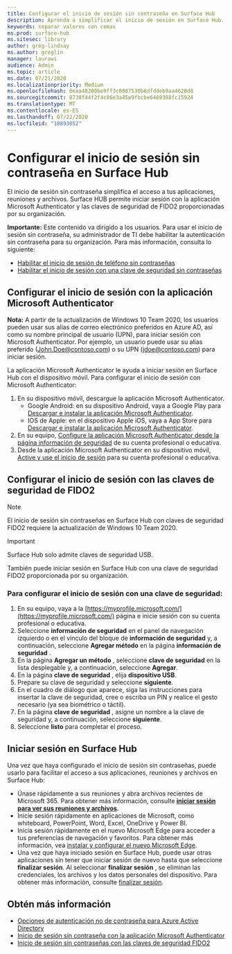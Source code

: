 ```yaml
---
title: Configurar el inicio de sesión sin contraseña en Surface Hub
description: Aprenda a simplificar el inicio de sesión en Surface Hub.
keywords: separar valores con comas
ms.prod: surface-hub
ms.sitesec: library
author: greg-lindsay
ms.author: greglin
manager: laurawi
audience: Admin
ms.topic: article
ms.date: 07/21/2020
ms.localizationpriority: Medium
ms.openlocfilehash: 0eaa48200be9ff3c8087530b6dfddeb9aa4620d8
ms.sourcegitcommit: 8738f44f2f4c86e3a45e9fbcbe6469388fc15924
ms.translationtype: MT
ms.contentlocale: es-ES
ms.lasthandoff: 07/22/2020
ms.locfileid: "10893052"
---
```

# Configurar el inicio de sesión sin contraseña en Surface Hub

 
El inicio de sesión sin contraseña simplifica el acceso a tus aplicaciones, reuniones y archivos. Surface HUB permite iniciar sesión con la aplicación Microsoft Authenticator y las claves de seguridad de FIDO2 proporcionadas por su organización.

**Importante:** Este contenido va dirigido a los usuarios. Para usar el inicio de sesión sin contraseña, su administrador de TI debe habilitar la autenticación sin contraseña para su organización. Para más información, consulta lo siguiente:

- [Habilitar el inicio de sesión de teléfono sin contraseñas](https://docs.microsoft.com/azure/active-directory/authentication/howto-authentication-passwordless-phone)
- [Habilitar el inicio de sesión con una clave de seguridad sin contraseñas](https://docs.microsoft.com/azure/active-directory/authentication/howto-authentication-passwordless-security-key)


## Configurar el inicio de sesión con la aplicación Microsoft Authenticator

**Nota:** A partir de la actualización de Windows 10 Team 2020, los usuarios pueden usar sus alias de correo electrónico preferidos en Azure AD, así como su nombre principal de usuario (UPN), para iniciar sesión con Microsoft Authenticator. Por ejemplo, un usuario puede usar su alias preferido (John.Doe@contoso.com) o su UPN (jdoe@contoso.com) para iniciar sesión.
 
La aplicación Microsoft Authenticator le ayuda a iniciar sesión en Surface Hub con el dispositivo móvil. Para configurar el inicio de sesión con Microsoft Authenticator:


1. En su dispositivo móvil, descargue la aplicación Microsoft Authenticator.
    - Google Android: en su dispositivo Android, vaya a Google Play para [Descargar e instalar la aplicación Microsoft Authenticator](https://app.adjust.com/e3rxkc_7lfdtm?fallback=https%3A%2F%2Fplay.google.com%2Fstore%2Fapps%2Fdetails%3Fid%3Dcom.azure.authenticator).
    - IOS de Apple: en el dispositivo Apple iOS, vaya a App Store para [Descargar e instalar la aplicación Microsoft Authenticator](https://app.adjust.com/e3rxkc_7lfdtm?fallback=https%3A%2F%2Fitunes.apple.com%2Fus%2Fapp%2Fmicrosoft-authenticator%2Fid983156458).
2. En su equipo, [Configure la aplicación Microsoft Authenticator desde la página información de seguridad](https://docs.microsoft.com/azure/active-directory/user-help/security-info-setup-auth-app#set-up-the-microsoft-authenticator-app-from-the-security-info-page) de su cuenta profesional o educativa.
3. Desde la aplicación Microsoft Authenticator en su dispositivo móvil, [Active y use el inicio de sesión](https://docs.microsoft.com/azure/active-directory/user-help/user-help-auth-app-sign-in#turn-on-and-use-phone-sign-in-for-your-work-or-school-account) para su cuenta profesional o educativa.

 
## Configurar el inicio de sesión con las claves de seguridad de FIDO2

> [!NOTE]
>  El inicio de sesión sin contraseñas en Surface Hub con claves de seguridad FIDO2 requiere la actualización de Windows 10 Team 2020.

> [!IMPORTANT]
> Surface Hub solo admite claves de seguridad USB.
 
También puede iniciar sesión en Surface Hub con una clave de seguridad FIDO2 proporcionada por su organización. 

### Para configurar el inicio de sesión con una clave de seguridad:


1. En su equipo, vaya a la [https://myprofile.microsoft.com/](https://myprofile.microsoft.com/) página e inicie sesión con su cuenta profesional o educativa.
2. Seleccione **información de seguridad** en el panel de navegación izquierdo o en el vínculo del bloque de **información de seguridad** y, a continuación, seleccione **Agregar método** en la página **información de seguridad** .
3. En la página **Agregar un método** , seleccione **clave de seguridad** en la lista desplegable y, a continuación, seleccione **Agregar**.
4. En la página **clave de seguridad** , elija **dispositivo USB**.
5. Prepare su clave de seguridad y seleccione **siguiente**.
6. En el cuadro de diálogo que aparece, siga las instrucciones para insertar la clave de seguridad, cree o escriba un PIN y realice el gesto necesario (ya sea biométrico o táctil).
7. En la página **clave de seguridad** , asigne un nombre a la clave de seguridad y, a continuación, seleccione **siguiente**.
8. Seleccione **listo** para completar el proceso.

## Iniciar sesión en Surface Hub

Una vez que haya configurado el inicio de sesión sin contraseñas, puede usarlo para facilitar el acceso a sus aplicaciones, reuniones y archivos en Surface Hub:

- Únase rápidamente a sus reuniones y abra archivos recientes de Microsoft 365. Para obtener más información, consulte [**iniciar sesión para ver sus reuniones y archivos**](https://support.microsoft.com/help/4506480/sign-in-to-see-your-meetings-and-files-on-surface-hub).
- Inicie sesión rápidamente en aplicaciones de Microsoft, como whiteboard, PowerPoint, Word, Excel, OneDrive y Power BI.
- Inicia sesión rápidamente en el nuevo Microsoft Edge para acceder a tus preferencias de navegación y favoritos. Para obtener más información, vea [instalar y configurar el nuevo Microsoft Edge](surface-hub-install-chromium-edge.md).
- Una vez que haya iniciado sesión en Surface Hub, puede usar otras aplicaciones sin tener que iniciar sesión de nuevo hasta que seleccione **finalizar sesión**. Al seleccionar **finalizar sesión** , se eliminan las credenciales, los archivos y los datos personales del dispositivo. Para obtener más información, consulte [finalizar sesión](finishing-your-surface-hub-meeting.md).


## Obtén más información

- [Opciones de autenticación no de contraseña para Azure Active Directory](https://docs.microsoft.com/azure/active-directory/authentication/concept-authentication-passwordless)
- [Inicio de sesión sin contraseña con la aplicación Microsoft Authenticator](https://docs.microsoft.com/azure/active-directory/authentication/howto-authentication-passwordless-phone)
- [Inicio de sesión sin contraseñas con las claves de seguridad FIDO2](https://docs.microsoft.com/azure/active-directory/authentication/howto-authentication-passwordless-security-key#user-registration-and-management-of-fido2-security-keys)

